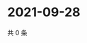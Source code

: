 # 2021-09-28

共 0 条

<!-- BEGIN -->
<!-- 最后更新时间 Tue Sep 28 2021 12:24:45 GMT+0800 (China Standard Time) -->

<!-- END -->
